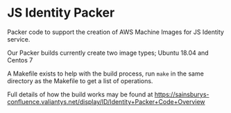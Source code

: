 # JS Identity Packer 

Packer code to support the creation of AWS Machine Images for JS Identity service.

Our Packer builds currently create two image types; Ubuntu 18.04 and Centos 7

A Makefile exists to help with the build process, run `make` in the same directory as the Makefile to get a list of operations.

Full details of how the build works may be found at https://sainsburys-confluence.valiantys.net/display/ID/Identity+Packer+Code+Overview
